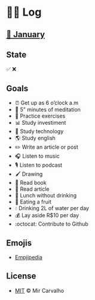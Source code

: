 # 🏴‍☠ Log

<!-- Translate -->
<!-- <a href="./README-pt-br.md">
  <img alt="Readme" src="https://img.shields.io/badge/Translate-pt--br-blue.svg">
</a> -->

<!-- Banner -->
<!-- <p align="center">
  <a href="" target="_blank" >
    <img alt="" src="" width="300" />
  </a>
</p> -->

<!-- First badges -->
<!-- <p align="center"> -->
  <!-- Codacy -->
  <!-- <a href="https://www.codacy.com/manual/deppbrazil/repository-patterns?utm_source=github.com&amp;utm_medium=referral&amp;utm_content=deppbrazil/repository-patterns&amp;utm_campaign=Badge_Grade">
    <img alt="Code quality" src="https://api.codacy.com/project/badge/Grade/61cb2455f6ab4d809986f7d995623c3d"/>
  </a> -->
  <!-- Last commit -->
  <!-- <a href="https://github.com/deppbrazil/repository-patterns/commits/master">
    <img alt="Last commit" src="https://img.shields.io/github/last-commit/deppbrazil/repository-patterns.svg">
  </a> -->
  <!-- Repo size -->
  <!-- <a href="https://github.com/deppbrazil/repository-patterns">
    <img alt="Repo size" src="https://img.shields.io/github/repo-size/deppbrazil/repository-patterns.svg?color=brightgreen" />
  </a> -->
<!-- </p> -->

<!-- Seconds badges -->
<!-- <p align="center"> -->
  <!-- Contributors -->
  <!-- <a href="https://github.com/deppbrazil/repository-patterns/graphs/contributors">
    <img alt="Contributors project" src="https://img.shields.io/github/contributors/deppbrazil/repository-patterns.svg?color=blue" />
  </a> -->
  <!-- Language count -->
  <!-- <a href="https://github.com/deppbrazil/repository-patterns">
    <img alt="GitHub language count" src="https://img.shields.io/github/languages/count/deppbrazil/repository-patterns.svg" />
  </a> -->
  <!-- License -->
  <!-- <a href="./LICENSE">
    <img alt="Software License" src="https://img.shields.io/badge/license-MIT-blue.svg">
  </a> -->
<!-- </p> -->

## [📅 January](./2020/january.md)

## State 
✅ ❌

## Goals
* ⏰ Get up as 6 o’clock a.m
* 🙏 5" minutes of meditation
* 💪 Practice exercises 
* 📊 Study investiment
* 📱 Study technology
* 🌎 Study english
* ✏️ Write an article or post
* 🎧 Listen to music
* 🎙 Listen to podcast
* 🖌 Drawing
* 📕 Read book
* 📃 Read article 
* 🍕 Lunch without drinking
* 🍎 Eating a fruit
* 💧 Drinking 2L of water per day
* 💰 Lay aside R$10 per day
* :octocat: Contribute to Github

## Emojis
* [Empjipedia](http://emojipedia.com.br/)

## License
*   [MIT](./LICENSE) &copy; Mir Carvalho